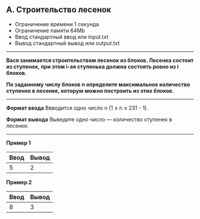 ## A. Строительство лесенок
- Ограничение времени	1 секунда
- Ограничение памяти	64Mb
- Ввод стандартный ввод или input.txt
- Вывод стандартный вывод или output.txt

------------


**Вася занимается строительством лесенок из блоков. Лесенка состоит из ступенек, при этом i-ая ступенька должна состоять ровно из i блоков.**

**По заданному числу блоков n определите максимальное количество ступенек в лесенке, которую можно построить из этих блоков.**

------------

**Формат ввода**
Ввводится одно число n (1 ≤ n ≤ 231 - 1).

**Формат вывода**
Выведите одно число — количество ступенек в лесенке.

------------

**Пример 1**

| Ввод | Вывод |
| -- | -- |
| 5 | 2 |
**Пример 2**

| Ввод | Вывод |
| -- | -- |
| 8 | 3 |